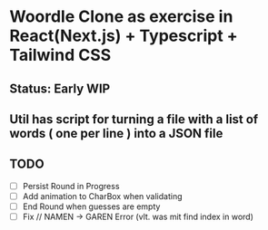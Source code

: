 # Woordle Clone as exercise in React(Next.js) + Typescript + Tailwind CSS

## Status: Early WIP

## Util has script for turning a file with a list of words ( one per line ) into a JSON file 
## TODO
- [ ] Persist Round in Progress
- [ ] Add animation to CharBox when validating
- [ ] End Round when guesses are empty
- [ ] Fix // NAMEN -> GAREN Error (vlt. was mit find index in word)